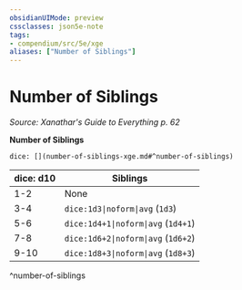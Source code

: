 ```yaml
---
obsidianUIMode: preview
cssclasses: json5e-note
tags:
- compendium/src/5e/xge
aliases: ["Number of Siblings"]
---
```

# Number of Siblings
*Source: Xanathar's Guide to Everything p. 62* 

**Number of Siblings**

`dice: [](number-of-siblings-xge.md#^number-of-siblings)`

| dice: d10 | Siblings |
|-----------|----------|
| 1-2 | None |
| 3-4 | `dice:1d3\|noform\|avg` (`1d3`) |
| 5-6 | `dice:1d4+1\|noform\|avg` (`1d4+1`) |
| 7-8 | `dice:1d6+2\|noform\|avg` (`1d6+2`) |
| 9-10 | `dice:1d8+3\|noform\|avg` (`1d8+3`) |
^number-of-siblings